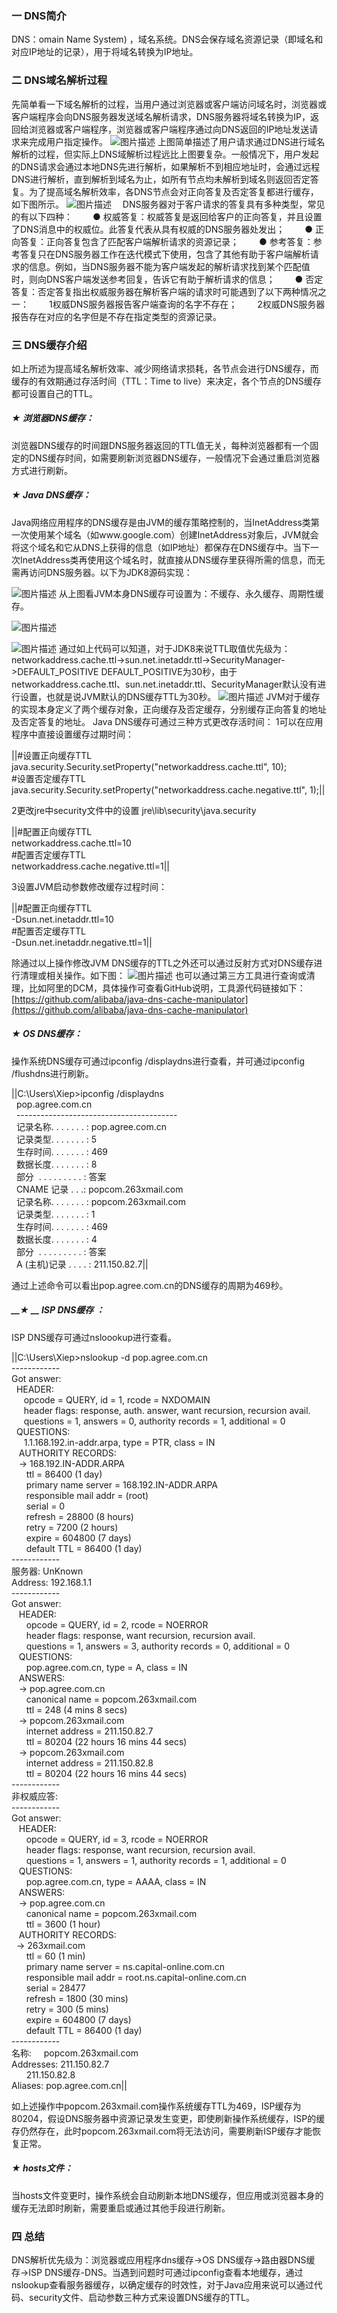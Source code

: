
### 一 DNS简介

DNS：omain Name System) ，域名系统。DNS会保存域名资源记录（即域名和对应IP地址的记录），用于将域名转换为IP地址。
### 二 DNS域名解析过程

先简单看一下域名解析的过程，当用户通过浏览器或客户端访问域名时，浏览器或客户端程序会向DNS服务器发送域名解析请求，DNS服务器将域名转换为IP，返回给浏览器或客户端程序，浏览器或客户端程序通过向DNS返回的IP地址发送请求来完成用户指定操作。
![图片描述](../../images/知识探索/后端/DNS缓存策略分析/1.png)
上图简单描述了用户请求通过DNS进行域名解析的过程，但实际上DNS域解析过程远比上图要复杂。一般情况下，用户发起的DNS请求会通过本地DNS先进行解析，如果解析不到相应地址时，会通过远程DNS进行解析，直到解析到域名为止，如所有节点均未解析到域名则返回否定答复。为了提高域名解析效率，各DNS节点会对正向答复及否定答复都进行缓存，如下图所示。
![图片描述](../../images/知识探索/后端/DNS缓存策略分析/2.png)
　DNS服务器对于客户请求的答复具有多种类型，常见的有以下四种：
　　● 权威答复：权威答复是返回给客户的正向答复，并且设置了DNS消息中的权威位。此答复代表从具有权威的DNS服务器处发出；
　　● 正向答复：正向答复包含了匹配客户端解析请求的资源记录；
　　● 参考答复：参考答复只在DNS服务器工作在迭代模式下使用，包含了其他有助于客户端解析请求的信息。例如，当DNS服务器不能为客户端发起的解析请求找到某个匹配值时，则向DNS客户端发送参考回复，告诉它有助于解析请求的信息；
　　● 否定答复：否定答复指出权威服务器在解析客户端的请求时可能遇到了以下两种情况之一：
　　1权威DNS服务器报告客户端查询的名字不存在；
　　2权威DNS服务器报告存在对应的名字但是不存在指定类型的资源记录。
### 三 DNS缓存介绍

如上所述为提高域名解析效率、减少网络请求损耗，各节点会进行DNS缓存，而缓存的有效期通过存活时间（TTL：Time to live）来决定，各个节点的DNS缓存都可设置自己的TTL。
##### ★ 浏览器DNS缓存：

浏览器DNS缓存的时间跟DNS服务器返回的TTL值无关，每种浏览器都有一个固定的DNS缓存时间，如需要刷新浏览器DNS缓存，一般情况下会通过重启浏览器方式进行刷新。
##### ★ Java DNS缓存：

Java网络应用程序的DNS缓存是由JVM的缓存策略控制的，当InetAddress类第一次使用某个域名（如www.google.com）创建InetAddress对象后，JVM就会将这个域名和它从DNS上获得的信息（如IP地址）都保存在DNS缓存中。当下一次InetAddress类再使用这个域名时，就直接从DNS缓存里获得所需的信息，而无需再访问DNS服务器。以下为JDK8源码实现：
 
![图片描述](../../images/知识探索/后端/DNS缓存策略分析/3.png)
从上图看JVM本身DNS缓存可设置为：不缓存、永久缓存、周期性缓存。
 
![图片描述](../../images/知识探索/后端/DNS缓存策略分析/4.png)
 
![图片描述](../../images/知识探索/后端/DNS缓存策略分析/5.png)
通过如上代码可以知道，对于JDK8来说TTL取值优先级为：
networkaddress.cache.ttl->sun.net.inetaddr.ttl->SecurityManager->DEFAULT_POSITIVE
DEFAULT_POSITIVE为30秒，由于networkaddress.cache.ttl、sun.net.inetaddr.ttl、SecurityManager默认没有进行设置，也就是说JVM默认的DNS缓存TTL为30秒。
![图片描述](../../images/知识探索/后端/DNS缓存策略分析/6.png)
JVM对于缓存的实现本身定义了两个缓存对象，正向缓存及否定缓存，分别缓存正向答复的地址及否定答复的地址。
Java DNS缓存可通过三种方式更改存活时间：
1可以在应用程序中直接设置缓存过期时间：

||#设置正向缓存TTL<br/>java.security.Security.setProperty("networkaddress.cache.ttl", 10); <br/>#设置否定缓存TTL<br/>java.security.Security.setProperty("networkaddress.cache.negative.ttl", 1);||

2更改jre中security文件中的设置 jre\lib\security\java.security

||#配置正向缓存TTL<br/>networkaddress.cache.ttl=10<br/>#配置否定缓存TTL<br/>networkaddress.cache.negative.ttl=1||

3设置JVM启动参数修改缓存过程时间：

||#配置正向缓存TTL<br/>-Dsun.net.inetaddr.ttl=10<br/>#配置否定缓存TTL<br/>-Dsun.net.inetaddr.negative.ttl=1||

除通过以上操作修改JVM DNS缓存的TTL之外还可以通过反射方式对DNS缓存进行清理或相关操作。如下图：
![图片描述](../../images/知识探索/后端/DNS缓存策略分析/7.png)
也可以通过第三方工具进行查询或清理，比如阿里的DCM，具体操作可查看GitHub说明，工具源代码链接如下：
[https://github.com/alibaba/java-dns-cache-manipulator](https://github.com/alibaba/java-dns-cache-manipulator)
##### __★ OS DNS缓存：__

操作系统DNS缓存可通过ipconfig /displaydns进行查看，并可通过ipconfig /flushdns进行刷新。

||C:\Users\Xiep>ipconfig /displaydns<br/>&nbsp;         pop.agree.com.cn<br/>&nbsp;    ----------------------------------------<br/>&nbsp;    记录名称. . . . . . . : pop.agree.com.cn<br/>&nbsp;    记录类型. . . . . . . : 5<br/>&nbsp;    生存时间. . . . . . . : 469<br/>&nbsp;    数据长度. . . . . . . : 8<br/>&nbsp;    部分&nbsp;&nbsp;. . . . . . . . . : 答案<br/>&nbsp;    CNAME 记录  . . .: popcom.263xmail.com<br/>&nbsp;      记录名称. . . . . . . : popcom.263xmail.com<br/>&nbsp;    记录类型. . . . . . . : 1<br/>&nbsp;    生存时间. . . . . . . : 469<br/>&nbsp;    数据长度. . . . . . . : 4<br/>&nbsp;    部分&nbsp;&nbsp;. . . . . . . . . : 答案<br/>&nbsp;    A (主机)记录  . . . . : 211.150.82.7||

通过上述命令可以看出pop.agree.com.cn的DNS缓存的周期为469秒。
##### __★ __  __ISP DNS缓存__  __：__

ISP DNS缓存可通过nsloookup进行查看。

||C:\Users\Xiep>nslookup -d pop.agree.com.cn<br/>------------<br/>Got answer:<br/>&nbsp;    HEADER:<br/>&nbsp;&nbsp;&nbsp;&nbsp;        opcode = QUERY, id = 1, rcode = NXDOMAIN<br/>&nbsp;&nbsp;&nbsp;&nbsp;        header flags:  response, auth. answer, want recursion, recursion avail.        <br/>&nbsp;&nbsp;&nbsp;&nbsp;&nbsp;questions = 1,  answers = 0,  authority records = 1,  additional = 0     <br/>&nbsp;&nbsp;QUESTIONS:<br/>&nbsp;&nbsp;&nbsp;&nbsp;        1.1.168.192.in-addr.arpa, type = PTR, class = IN<br/>&nbsp;&nbsp;    AUTHORITY RECORDS:<br/>&nbsp;&nbsp;    ->  168.192.IN-ADDR.ARPA        <br/>&nbsp;&nbsp;&nbsp;&nbsp;&nbsp;&nbsp;ttl = 86400 (1 day)<br/>&nbsp;&nbsp;&nbsp;&nbsp;&nbsp;        primary name server = 168.192.IN-ADDR.ARPA        <br/>&nbsp;&nbsp;&nbsp;&nbsp;&nbsp;&nbsp;responsible mail addr = (root) <br/>&nbsp;&nbsp;&nbsp;&nbsp;&nbsp;       serial  = 0 <br/>&nbsp;&nbsp;&nbsp;&nbsp;&nbsp;       refresh = 28800 (8 hours)  <br/>&nbsp;&nbsp;&nbsp;&nbsp;&nbsp;      retry   = 7200 (2 hours)   <br/>&nbsp;&nbsp;&nbsp;&nbsp;&nbsp;     expire  = 604800 (7 days)  <br/>&nbsp;&nbsp;&nbsp;&nbsp;&nbsp;      default TTL = 86400 (1 day) <br/>------------<br/>服务器:  UnKnown<br/>Address:  192.168.1.1<br/> ------------<br/>Got answer: <br/>&nbsp;&nbsp;   HEADER:<br/>&nbsp;&nbsp;&nbsp;&nbsp;&nbsp;         opcode = QUERY, id = 2, rcode = NOERROR    <br/>&nbsp;&nbsp;&nbsp;&nbsp;&nbsp;     header flags:  response, want recursion, recursion avail.     <br/>&nbsp;&nbsp;&nbsp;&nbsp;&nbsp;    questions = 1,  answers = 3,  authority records = 0,  additional = 0    <br/>&nbsp;&nbsp; QUESTIONS:    <br/>&nbsp;&nbsp;&nbsp;&nbsp;&nbsp;     pop.agree.com.cn, type = A, class = IN    <br/>&nbsp;&nbsp;&nbsp;ANSWERS:   <br/>&nbsp;&nbsp; ->  pop.agree.com.cn     <br/>&nbsp;&nbsp;&nbsp;&nbsp;&nbsp;    canonical name = popcom.263xmail.com     <br/>&nbsp;&nbsp;&nbsp;&nbsp;&nbsp;    ttl = 248 (4 mins 8 secs)   <br/>&nbsp;&nbsp; ->  popcom.263xmail.com      <br/>&nbsp;&nbsp;&nbsp;&nbsp;&nbsp;   internet address = 211.150.82.7<br/>&nbsp;&nbsp;&nbsp;&nbsp;&nbsp;         ttl = 80204 (22 hours 16 mins 44 secs) <br/>&nbsp;&nbsp;   ->  popcom.263xmail.com     <br/>&nbsp;&nbsp;&nbsp;&nbsp;&nbsp;    internet address = 211.150.82.8        <br/>&nbsp;&nbsp;&nbsp;&nbsp;&nbsp; ttl = 80204 (22 hours 16 mins 44 secs) <br/>------------<br/>非权威应答:<br/>------------<br/>Got answer: <br/>&nbsp;&nbsp;   HEADER:       <br/>&nbsp;&nbsp;&nbsp;&nbsp;&nbsp;  opcode = QUERY, id = 3, rcode = NOERROR     <br/>&nbsp;&nbsp;&nbsp;&nbsp;&nbsp;    header flags:  response, want recursion, recursion avail.  <br/>&nbsp;&nbsp;&nbsp;&nbsp;&nbsp;       questions = 1,  answers = 1,  authority records = 1,  additional = 0   <br/>&nbsp;&nbsp;  QUESTIONS:  <br/>&nbsp;&nbsp;&nbsp;&nbsp;&nbsp;      pop.agree.com.cn, type = AAAA, class = IN <br/>&nbsp;&nbsp;   ANSWERS:   <br/>&nbsp;&nbsp; ->  pop.agree.com.cn      <br/>&nbsp;&nbsp;&nbsp;&nbsp;&nbsp;   canonical name = popcom.263xmail.com     <br/>&nbsp;&nbsp;&nbsp;&nbsp;&nbsp;    ttl = 3600 (1 hour)   <br/>&nbsp;&nbsp; AUTHORITY RECORDS:    <br/>&nbsp;&nbsp;->  263xmail.com  <br/>&nbsp;&nbsp;&nbsp;&nbsp;&nbsp;       ttl = 60 (1 min)        <br/>&nbsp;&nbsp;&nbsp;&nbsp;&nbsp; primary name server = ns.capital-online.com.cn  <br/>&nbsp;&nbsp;&nbsp;&nbsp;&nbsp;       responsible mail addr = root.ns.capital-online.com.cn    <br/>&nbsp;&nbsp;&nbsp;&nbsp;&nbsp;     serial  = 28477    <br/>&nbsp;&nbsp;&nbsp;&nbsp;&nbsp;     refresh = 1800 (30 mins)    <br/>&nbsp;&nbsp;&nbsp;&nbsp;&nbsp;     retry   = 300 (5 mins)      <br/>&nbsp;&nbsp;&nbsp;&nbsp;&nbsp;   expire  = 604800 (7 days)   <br/>&nbsp;&nbsp;&nbsp;&nbsp;&nbsp;      default TTL = 86400 (1 day) <br/>------------<br/>名称:  &nbsp;&nbsp;&nbsp;  popcom.263xmail.com<br/>Addresses:  211.150.82.7 <br/>&nbsp;&nbsp;&nbsp;&nbsp;&nbsp;          211.150.82.8<br/>Aliases:  pop.agree.com.cn||

 
如上述操作中popcom.263xmail.com操作系统缓存TTL为469，ISP缓存为80204，假设DNS服务器中资源记录发生变更，即使刷新操作系统缓存，ISP的缓存仍然存在，此时popcom.263xmail.com将无法访问，需要刷新ISP缓存才能恢复正常。
##### ★ hosts文件：

当hosts文件变更时，操作系统会自动刷新本地DNS缓存，但应用或浏览器本身的缓存无法即时刷新，需要重启或通过其他手段进行刷新。
### 四 总结

DNS解析优先级为：浏览器或应用程序dns缓存->OS DNS缓存->路由器DNS缓存->ISP DNS缓存-DNS。当遇到问题时可通过ipconfig查看本地缓存，通过nslookup查看服务器缓存，以确定缓存的时效性，对于Java应用来说可以通过代码、security文件、启动参数三种方式来设置DNS缓存的TTL。
 
 
